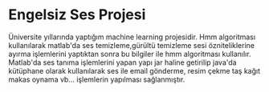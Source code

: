 # Engelsiz Ses Projesi
Üniversite yıllarında yaptığım machine learning projesidir. Hmm algoritması kullanılarak matlab'da  ses temizleme,gürültü temizleme
sesi özniteliklerine ayırma işlemlerini yaptıktan sonra bu bilgiler ile hmm algoritması kullanılır. Matlab'da ses tanıma işlemlerini yapan
yapı jar haline getirilip java'da kütüphane olarak kullanılarak ses ile email gönderme, resim çekme taş kağıt makas oynama vb... işlemlerin
yapılması sağlanmıştır.
